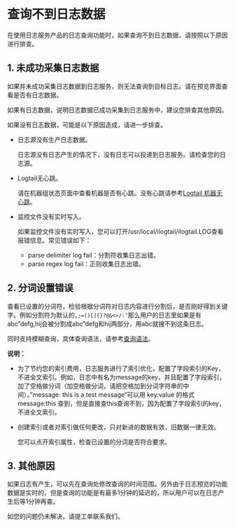 # 查询不到日志数据

在使用日志服务产品的日志查询功能时，如果查询不到日志数据，请按照以下原因进行排查。

## 1. 未成功采集日志数据

如果并未成功采集日志数据到日志服务，则无法查询到目标日志。请在预览界面查看是否有日志数据。

如果有日志数据，说明日志数据已成功采集到日志服务中，建议您排查其他原因。

如果没有日志数据，可能是以下原因造成，请进一步排查。

-   日志源没有生产日志数据。

    日志源没有日志产生的情况下，没有日志可以投递到日志服务。请检查您的日志源。

-   Logtail无心跳。

    请在机器组状态页面中查看机器是否有心跳。没有心跳请参考[Logtail 机器无心跳]()。

-   监控文件没有实时写入。

    如果监控文件没有实时写入，您可以打开/usr/local/ilogtail/ilogtail.LOG查看报错信息。常见错误如下：

    -   parse delimiter log fail：分割符收集日志出错。
    -   parse regex log fail：正则收集日志出错。

## 2. 分词设置错误

查看已设置的分词符，检验根据分词符对日志内容进行分割后，是否刚好得到关键字。例如分割符为默认的`,;=()[]{}?@&<>/:’`那么用户的日志里如果是有abc”defg,hij会被分割成abc”defg和hij两部分，用abc就搜不到这条日志。

同时支持模糊查询，具体查询语法，请参考[查询语法](/cn.zh-CN/查询与分析/查询语法与功能/查询语法.md)。

**说明：**

-   为了节约您的索引费用，日志服务进行了索引优化，配置了字段索引的Key，不进全文索引。例如，日志中有名为message的key，并且配置了字段索引，加了空格做分词（加空格做分词，请把空格加到分词字符串的中间）。”message: this is a test message“可以用 key:value 的格式 message:this 查到，但是直接查this查询不到，因为配置了字段索引的key，不进全文索引。
-   创建索引或者对索引做任何更改，只对新进的数据有效，旧数据一律无效。

    您可以点开索引属性，检查已设置的分词是否符合要求。


## 3. 其他原因

如果日志有产生，可以先在查询处修改查询的时间范围。另外由于日志预览的功能数据是实时的，但是查询的功能是有最多1分钟的延迟的，所以用户可以在日志产生后等1分钟再查。

如您的问题仍未解决，请提工单联系我们。


